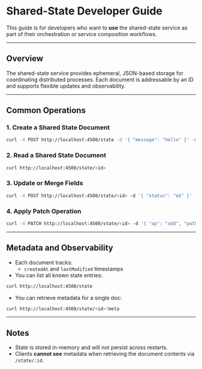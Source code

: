 # Shared-State Developer Guide

This guide is for developers who want to **use** the shared-state service as part of their orchestration or service composition workflows.

---

## Overview

The shared-state service provides ephemeral, JSON-based storage for coordinating distributed processes. Each document is addressable by an ID and supports flexible updates and observability.

---

## Common Operations

### 1. Create a Shared State Document
```bash
curl -X POST http://localhost:4500/state -d '{ "message": "hello" }' -H "Content-Type: application/json"
```

### 2. Read a Shared State Document
```bash
curl http://localhost:4500/state/<id>
```

### 3. Update or Merge Fields
```bash
curl -X POST http://localhost:4500/state/<id> -d '{ "status": "ok" }' -H "Content-Type: application/json"
```

### 4. Apply Patch Operation
```bash
curl -X PATCH http://localhost:4500/state/<id> -d '{ "op": "add", "path": "/new/field", "value": 123 }' -H "Content-Type: application/json"
```

---

## Metadata and Observability

- Each document tracks:
  - `createdAt` and `lastModified` timestamps
- You can list all known state entries:
```bash
curl http://localhost:4500/state
```

- You can retrieve metadata for a single doc:
```bash
curl http://localhost:4500/state/<id>?meta
```

---

## Notes

- State is stored in-memory and will not persist across restarts.
- Clients **cannot see** metadata when retrieving the document contents via `/state/:id`.
